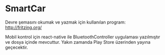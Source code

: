 # SmartCar
Devre şemasını okumak ve yazmak için kullanılan program: http://fritzing.org/

Mobil kontrol için react-native ile BluıetoothController uygulaması yazılmıştır ve dosya içinde mevcuttur. Yakın zamanda Play Store üzerinden yayına geçecektir.
